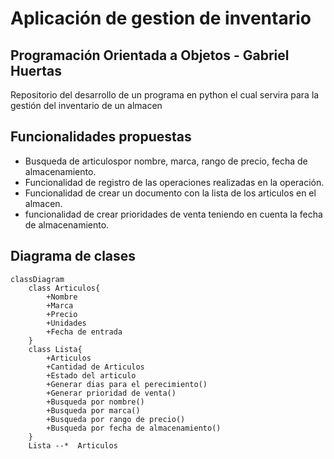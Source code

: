 # Aplicación de gestion de inventario
## Programación Orientada a Objetos - Gabriel Huertas 
Repositorio del desarrollo de un programa en python el cual servira para la gestión del inventario de un almacen
## Funcionalidades propuestas
- Busqueda de articulospor nombre, marca, rango de precio, fecha de almacenamiento.
- Funcionalidad de registro de las operaciones realizadas en la operación.
- Funcionalidad de crear un documento con la lista de los articulos en el almacen.
- funcionalidad de crear prioridades de venta teniendo en cuenta la fecha de almacenamiento.
## Diagrama de clases 
```mermaid
classDiagram
    class Articulos{
        +Nombre 
        +Marca  
        +Precio 
        +Unidades 
        +Fecha de entrada 
    }
    class Lista{
        +Articulos
        +Cantidad de Articulos
        +Estado del articulo
        +Generar dias para el perecimiento()
        +Generar prioridad de venta()
        +Busqueda por nombre()
        +Busqueda por marca()
        +Busqueda por rango de precio()
        +Busqueda por fecha de almacenamiento()
    }
    Lista --*  Articulos

```
